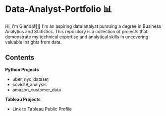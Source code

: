 # Data-Analyst-Portfolio 📊

Hi, i'm Glenda!👋🏻 I'm an aspiring data analyst pursuing a degree in Business Analytics and Statistics. This repository is a collection of projects that demonstrate my technical expertise and analytical skills in uncovering valuable insights from data. 

## Contents
**Python Projects**
- uber_nyc_dataset
- covid19_analysis
- amazon_customer_data

**Tableau Projects**
- Link to Tableau Public Profile







